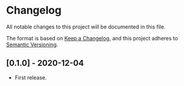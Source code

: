 # Changelog

All notable changes to this project will be documented in this file.

The format is based on [Keep a Changelog](https://keepachangelog.com/en/1.0.0/),
and this project adheres to [Semantic Versioning](https://semver.org/spec/v2.0.0.html).

## [0.1.0] - 2020-12-04

- First release.

[0.0.1]: https://github.com/giantswarm/k8s-audit-metrics/releases/tag/v0.0.1
